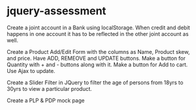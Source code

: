 # jquery-assessment



Create a joint account in a Bank using localStorage. When credit and debit happens in one account it has to be reflected in the other joint account as well.


Create a Product Add/Edit Form with the columns as Name, Product skew, and price. Have ADD, REMEOVE and UPDATE buttons. Make a button for Quantity with + and - buttons along with it. Make a button for Add to cart. Use Ajax to update.


Create a Slider Filter in JQuery to filter the age of persons from 18yrs to 30yrs to view a particular product.



Create a PLP & PDP mock page


